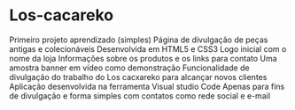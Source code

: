 # Los-cacareko
Primeiro projeto aprendizado (simples)
Página de divulgação de peças antigas e colecionáveis
Desenvolvida em HTML5 e CSS3 
Logo inicial com o nome da loja 
Informações sobre os produtos e os links para contato
Uma amostra banner em vídeo como demonstração
Funcionalidade de divulgação do trabalho do Los cacxareko para alcançar novos clientes
Aplicação desenvolvida na ferramenta Visual studio Code 
Apenas para fins de divulgação e forma simples com contatos como rede social e e-mail
